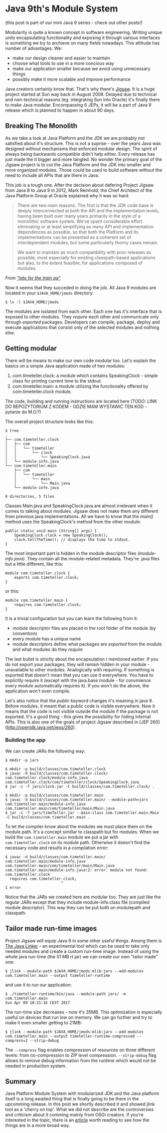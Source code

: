 # Java 9th's Module System

(this post is part of our mini Java 9 series - check out other posts!)

Modularity is quite a known concept in software engineering. Writing unique units encapsulating functionality and exposing it through various interfaces is something we try to archieve on many fields nowadays. This attitude has number of advantages. We:
 	
 - make our design cleaner and easier to maintain
 - choose what tools to use in a more concious way
 - make our application smaller because we avoid using unnecessary things
 - possibly make it more scalable and improve performance

Java creators certainly know that. That's why there's [Jigsaw](http://openjdk.java.net/projects/jigsaw/). It is a huge project started at Sun way back in August 2008. Delayed due to technical and non-technical reasons (eg. integrating Sun into Oracle) it's finally there to make Java modular. Encompassing 6 JEPs, it will be a part of Java 9 release which is planned to happen in about 90 days. 

## Breaking The Monolith

As we take a look at Java Platform and the JDK we are probably not satisfied about it's structure. This is not a suprise - over the years Java was designed without mechanisms that enforced modular design. The spirit of always being backwards compatible didn't help either. Every release has just made the it bigger and more tangled. No wonder the primary goal of the Jigsaw project is to cut the Java Platform and the JDK into smaller and more organized modules. Those could be used to build software without the need to include all APIs that are there in Java.

This job is a tough one. After the decision about defering Project Jigsaw from Java 8 to Java 9 in 2012, Mark Reinhold, the Chief Architect of the Java Platform Group at Oracle explained why it was so hard:

>There are two main reasons. The first is that the JDK code base is deeply interconnected at both the API and the implementation levels, having been built over many years primarily in the style of a monolithic software system. We’ve spent considerable effort eliminating or at least simplifying as many API and implementation dependences as possible, so that both the Platform and its implementations can be presented as a coherent set of interdependent modules, but some particularly thorny cases remain.
>
>We want to maintain as much compatibility with prior releases as possible, most especially for existing classpath-based applications but also, to the extent feasible, for applications composed of modules.

_From ["late for the train qa"](http://mreinhold.org/blog/late-for-the-train-qa)_

Now it seems that they succeded in doing the job. All Java 9 modules are located in your `$JAVA_HOME/jmods` directory:

```
$ ls -l $JAVA_HOME/jmods
```

The modules are isolated from each other. Each one has it's interface that is exposed to other modules. They _require_ each other and communicate only through _exported_ packages. Developers can compile, package, deploy and execute applications that consist only of the selected modules and nothing else.

## Getting modular

There will be means to make our own code modular too. Let's explain the basics on a simple Java application made of two modules:
	
1. com.timeteller.clock: a module which contains SpeakingClock - simple class for printing current time to the stdout.
2. com.timeteller.main: a module utilizing the functionality offered by com.timeteller.clock module.

The code, building and running instructions are located here 
(TODO: LINK DO REPOZYTORIUM Z KODEM - GDZIE MAM WYSTAWIĆ TEN KOD - pytanie do M.O.?)

The overall project structure looks like this: 

```
$ tree
.
├── com.timeteller.clock
│   ├── com
│   │   └── timeteller
│   │       └── clock
│   │           └── SpeakingClock.java
│   └── module-info.java
└── com.timeteller.main
    ├── com
    │   └── timeteller
    │       └── main
    │           └── Main.java
    └── module-info.java

8 directories, 5 files
```

Classes Main.java and SpeakingClock.java are almost irrelevant when it comes to talking about modules. Jigsaw does not make them any different from previous java implementations. All we have to know that the _main()_ method uses the SpeakingClock's method from the other module: 

```
public static void main (String[] args) {
    SpeakingClock clock = new SpeakingClock();
    clock.tellTheTime(); // displays the time to stdout.
}
```

The most important part is hidden in the module descriptor files _(module-info.java)_. They contain all the module-related metadata. They're .java files but a little different, like this:

```
module com.timeteller.clock {
    exports com.timeteller.clock;
}

```
or this:

```
module com.timeteller.main {
    requires com.timeteller.clock;
}

```

It is a trivial configuration but you can learn the following from it:

- module descriptor files are placed in the root folder of the module (by convention)	 
- every module has a unique name
- module descriptors define what packages are _exported_ from the module and what modules do they _require_

The last bullet is strictly about the encapsulation I mentioned earlier. If you do not export your packages, they will remain hidden in your module -  unavailable to other modules. Analogically with requiring. If something is exported that doesn't mean that you can use it everywhere. You have to explicitly require it (except with the java.base module - for convinience every module automatically requires it). If you won't do the above, the application won't even compile.

Let's also notice that the _public_ keyword changes it's meaning in java 9. Before modules, it meant that a public code is visible everywhere. Now it means that the code is not visible outside the module if the package is not exported. It's a good thing - this gives the possibility for hiding internal APIs. This is also one of the goals of project Jigsaw described in [JEP 260] (http://openjdk.java.net/jeps/260). 

### Building the app
	
We can create JARs the following way:

```
$ mkdir -p jars

$ mkdir -p build/classes/com.timeteller.clock
$ javac -d build/classes/com.timeteller.clock/ com.timeteller.clock/module-info.java com.timeteller.clock/com/timeteller/clock/SpeakingClock.java
$ jar -c -f jars/clock.jar -C build/classes/com.timeteller.clock/ .

$ mkdir -p build/classes/com.timeteller.main
$ javac -d build/classes/com.timeteller.main/ --module-path=jars com.timeteller.main/module-info.java com.timeteller.main/com/timeteller/main/Main.java
$ jar -c -f jars/timeTeller.jar --main-class com.timeteller.main.Main -C build/classes/com.timeteller.main .

```

To let the compiler know about the modules we must place them on the module path. It's a concept simillar to classpath but for modules. When we build the `com.timeteller.main` module we put a jar with `com.timeteller.clock` on its module path. Otherwise it doesn't find the necessary code and results in a compilation error:

```
$ javac -d build/classes/com.timeteller.main/ com.timeteller.main/module-info.java com.timeteller.main/com/timeteller/main/Main.java
com.timeteller.main/module-info.java:2: error: module not found: com.timeteller.clock
  requires com.timeteller.clock;
                         ^
1 error
```

Notice that the JARs we created here are modular too. They are just like the regular JARs except that they include module-info.class file (compiled module descriptor). This way they can be put both on modulepath and classpath.

## Tailor made run-time images

Project Jigsaw will equip Java 9 in some other useful things. Among them is [The Java Linker](http://openjdk.java.net/jeps/282) - an experimental tool which can be used to take only needed modules and create a custom run-time image. Instead of using the whole java run-time (the 51 MB rt.jar) we can create our own "tailor made" one:

```
$ jlink --module-path $JAVA_HOME/jmods:mlib:jars --add-modules com.timeteller.main --output timeteller-runtime
```

and use it to run our application:

```
$ ./timeteller-runtime/bin/java --module-path jars/ -m com.timeteller.main
Sun Apr 09 18:31:16 CEST 2017

```
The run-time size decreases - now it's 35MB. This optimization is especially useful on devices that run low on memory. We can go further and try to make it even smaller getting to 21MB:

```
$ jlink --module-path $JAVA_HOME/jmods:mlib:jars --add-modules com.timeteller.main --output timeteller-runtime-compressed --compress=2 --strip-debug
```

The `--compress` flag enables compression of resources on three different levels: from no-compression to ZIP level compression. `--strip-debug` flag allows to remove debug information from the runtime which would not be needed in production system. 


## Summary

Java Platform Module System with modularized JDK and the Java platform itself is a long awaited thing that is finally going to be there in the upcomming release. In this post we shortly described it and showed jlink tool as a 'cherry on top'. What we did not describe are the controversies and criticism about it comming mainly from OSGi creators. If you're interested in the topic, there is an [article](https://developer.jboss.org/blogs/scott.stark/2017/04/14/critical-deficiencies-in-jigsawjsr-376-java-platform-module-system-ec-member-concerns) worth reading to see how the things are in a more broad way. 